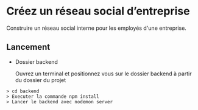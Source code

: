 # Créez un réseau social d’entreprise
Construire un réseau social interne pour les employés d'une entreprise.

## Lancement
 - Dossier backend

    Ouvrez un terminal et positionnez vous sur le dossier backend à partir du dossier du projet
```
> cd backend
> Executer la commande npm install
> Lancer le backend avec nodemon server
```